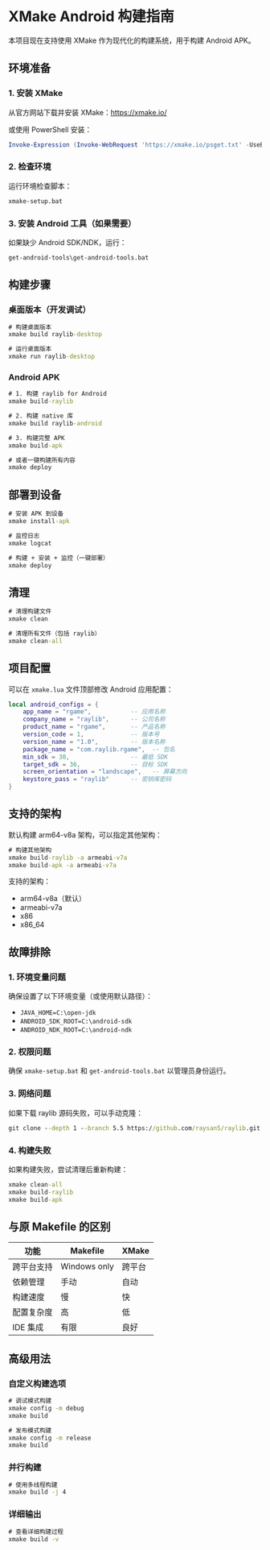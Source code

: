 # XMake Android 构建指南

本项目现在支持使用 XMake 作为现代化的构建系统，用于构建 Android APK。

## 环境准备

### 1. 安装 XMake

从官方网站下载并安装 XMake：https://xmake.io/

或使用 PowerShell 安装：
```powershell
Invoke-Expression (Invoke-WebRequest 'https://xmake.io/psget.txt' -UseBasicParsing).Content
```

### 2. 检查环境

运行环境检查脚本：
```cmd
xmake-setup.bat
```

### 3. 安装 Android 工具（如果需要）

如果缺少 Android SDK/NDK，运行：
```cmd
get-android-tools\get-android-tools.bat
```

## 构建步骤

### 桌面版本（开发调试）

```cmd
# 构建桌面版本
xmake build raylib-desktop

# 运行桌面版本
xmake run raylib-desktop
```

### Android APK

```cmd
# 1. 构建 raylib for Android
xmake build-raylib

# 2. 构建 native 库
xmake build raylib-android

# 3. 构建完整 APK
xmake build-apk

# 或者一键构建所有内容
xmake deploy
```

## 部署到设备

```cmd
# 安装 APK 到设备
xmake install-apk

# 监控日志
xmake logcat

# 构建 + 安装 + 监控（一键部署）
xmake deploy
```

## 清理

```cmd
# 清理构建文件
xmake clean

# 清理所有文件（包括 raylib）
xmake clean-all
```

## 项目配置

可以在 `xmake.lua` 文件顶部修改 Android 应用配置：

```lua
local android_configs = {
    app_name = "rgame",           -- 应用名称
    company_name = "raylib",      -- 公司名称
    product_name = "rgame",       -- 产品名称
    version_code = 1,             -- 版本号
    version_name = "1.0",         -- 版本名称
    package_name = "com.raylib.rgame",  -- 包名
    min_sdk = 30,                 -- 最低 SDK
    target_sdk = 36,              -- 目标 SDK
    screen_orientation = "landscape",   -- 屏幕方向
    keystore_pass = "raylib"      -- 密钥库密码
}
```

## 支持的架构

默认构建 arm64-v8a 架构，可以指定其他架构：

```cmd
# 构建其他架构
xmake build-raylib -a armeabi-v7a
xmake build-apk -a armeabi-v7a
```

支持的架构：
- arm64-v8a（默认）
- armeabi-v7a
- x86
- x86_64

## 故障排除

### 1. 环境变量问题

确保设置了以下环境变量（或使用默认路径）：
- `JAVA_HOME=C:\open-jdk`
- `ANDROID_SDK_ROOT=C:\android-sdk`
- `ANDROID_NDK_ROOT=C:\android-ndk`

### 2. 权限问题

确保 `xmake-setup.bat` 和 `get-android-tools.bat` 以管理员身份运行。

### 3. 网络问题

如果下载 raylib 源码失败，可以手动克隆：
```cmd
git clone --depth 1 --branch 5.5 https://github.com/raysan5/raylib.git
```

### 4. 构建失败

如果构建失败，尝试清理后重新构建：
```cmd
xmake clean-all
xmake build-raylib
xmake build-apk
```

## 与原 Makefile 的区别

| 功能 | Makefile | XMake |
|------|----------|-------|
| 跨平台支持 | Windows only | 跨平台 |
| 依赖管理 | 手动 | 自动 |
| 构建速度 | 慢 | 快 |
| 配置复杂度 | 高 | 低 |
| IDE 集成 | 有限 | 良好 |

## 高级用法

### 自定义构建选项

```cmd
# 调试模式构建
xmake config -m debug
xmake build

# 发布模式构建
xmake config -m release
xmake build
```

### 并行构建

```cmd
# 使用多线程构建
xmake build -j 4
```

### 详细输出

```cmd
# 查看详细构建过程
xmake build -v
```